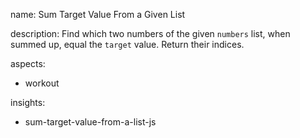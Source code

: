 name: Sum Target Value From a Given List

description: Find which two numbers of the given `numbers` list, when summed up, equal the `target` value. Return their indices.

aspects:
  - workout

insights:
  - sum-target-value-from-a-list-js